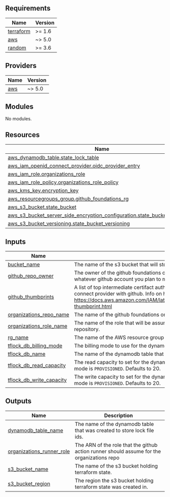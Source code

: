 ## Requirements

| Name | Version |
|------|---------|
| <a name="requirement_terraform"></a> [terraform](#requirement\_terraform) | >= 1.6 |
| <a name="requirement_aws"></a> [aws](#requirement\_aws) | ~> 5.0 |
| <a name="requirement_random"></a> [random](#requirement\_random) | >= 3.6 |

## Providers

| Name | Version |
|------|---------|
| <a name="provider_aws"></a> [aws](#provider\_aws) | ~> 5.0 |

## Modules

No modules.

## Resources

| Name | Type |
|------|------|
| [aws_dynamodb_table.state_lock_table](https://registry.terraform.io/providers/hashicorp/aws/latest/docs/resources/dynamodb_table) | resource |
| [aws_iam_openid_connect_provider.oidc_provider_entry](https://registry.terraform.io/providers/hashicorp/aws/latest/docs/resources/iam_openid_connect_provider) | resource |
| [aws_iam_role.organizations_role](https://registry.terraform.io/providers/hashicorp/aws/latest/docs/resources/iam_role) | resource |
| [aws_iam_role_policy.organizations_role_policy](https://registry.terraform.io/providers/hashicorp/aws/latest/docs/resources/iam_role_policy) | resource |
| [aws_kms_key.encryption_key](https://registry.terraform.io/providers/hashicorp/aws/latest/docs/resources/kms_key) | resource |
| [aws_resourcegroups_group.github_foundations_rg](https://registry.terraform.io/providers/hashicorp/aws/latest/docs/resources/resourcegroups_group) | resource |
| [aws_s3_bucket.state_bucket](https://registry.terraform.io/providers/hashicorp/aws/latest/docs/resources/s3_bucket) | resource |
| [aws_s3_bucket_server_side_encryption_configuration.state_bucket_encryption](https://registry.terraform.io/providers/hashicorp/aws/latest/docs/resources/s3_bucket_server_side_encryption_configuration) | resource |
| [aws_s3_bucket_versioning.state_bucket_versioning](https://registry.terraform.io/providers/hashicorp/aws/latest/docs/resources/s3_bucket_versioning) | resource |

## Inputs

| Name | Description | Type | Default | Required |
|------|-------------|------|---------|:--------:|
| <a name="input_bucket_name"></a> [bucket\_name](#input\_bucket\_name) | The name of the s3 bucket that will store terraform state. | `string` | `"GithubFoundationState"` | no |
| <a name="input_github_repo_owner"></a> [github\_repo\_owner](#input\_github\_repo\_owner) | The owner of the github foundations organizations repository. This value should be whatever github account you plan to make the repository under. | `string` | n/a | yes |
| <a name="input_github_thumbprints"></a> [github\_thumbprints](#input\_github\_thumbprints) | A list of top intermediate certifact authority thumbprints to use for setting up an openid connect provider with github. Info on how to obtain thumbprints here: https://docs.aws.amazon.com/IAM/latest/UserGuide/id_roles_providers_create_oidc_verify-thumbprint.html | `list(string)` | n/a | yes |
| <a name="input_organizations_repo_name"></a> [organizations\_repo\_name](#input\_organizations\_repo\_name) | The name of the github foundations organizations repository. Defaults to `organizations` | `string` | `"organizations"` | no |
| <a name="input_organizations_role_name"></a> [organizations\_role\_name](#input\_organizations\_role\_name) | The name of the role that will be assummed by the github runner for the organizations repository. | `string` | `"GhFoundationsOrganizationsAction"` | no |
| <a name="input_rg_name"></a> [rg\_name](#input\_rg\_name) | The name of the AWS resource group to create for github foundation resources. | `string` | `"GithubFoundationResources"` | no |
| <a name="input_tflock_db_billing_mode"></a> [tflock\_db\_billing\_mode](#input\_tflock\_db\_billing\_mode) | The billing mode to use for the dynamodb table storing lock file ids. Defaults to `PROVISIONED`. | `string` | `"PROVISIONED"` | no |
| <a name="input_tflock_db_name"></a> [tflock\_db\_name](#input\_tflock\_db\_name) | The name of the dynamodb table that will store lock file ids. | `string` | `"TFLockIds"` | no |
| <a name="input_tflock_db_read_capacity"></a> [tflock\_db\_read\_capacity](#input\_tflock\_db\_read\_capacity) | The read capacity to set for the dynamodb table storing lock file ids. Only required if billing mode is `PROVISIONED`. Defaults to 20. | `number` | `20` | no |
| <a name="input_tflock_db_write_capacity"></a> [tflock\_db\_write\_capacity](#input\_tflock\_db\_write\_capacity) | The write capacity to set for the dynamodb table storing lock file ids. Only required if billing mode is `PROVISIONED`. Defaults to 20. | `number` | n/a | yes |

## Outputs

| Name | Description |
|------|-------------|
| <a name="output_dynamodb_table_name"></a> [dynamodb\_table\_name](#output\_dynamodb\_table\_name) | The name of the dynamodb table that was created to store lock file ids. |
| <a name="output_organizations_runner_role"></a> [organizations\_runner\_role](#output\_organizations\_runner\_role) | The ARN of the role that the github action runner should assume for the organizations repo |
| <a name="output_s3_bucket_name"></a> [s3\_bucket\_name](#output\_s3\_bucket\_name) | The name of the s3 bucket holding terraform state. |
| <a name="output_s3_bucket_region"></a> [s3\_bucket\_region](#output\_s3\_bucket\_region) | The region the s3 bucket holding terraform state was created in. |